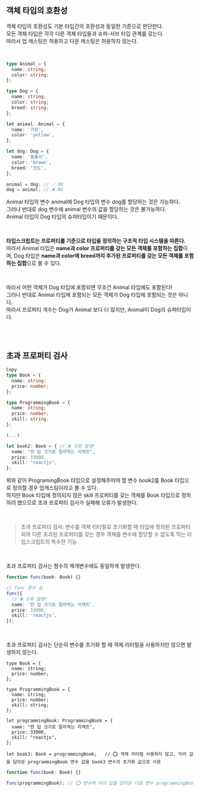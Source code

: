## 객체 타입의 호환성

객체 타입의 호환성도 기본 타입간의 호환성과 동일한 기준으로 판단한다. <br />
모든 객체 타입은 각각 다른 객체 타입들과 슈퍼-서브 타입 관계를 갖는다. <br />
따라서 업 캐스팅은 허용하고 다운 캐스팅은 허용하지 않는다. <br />

<br />

```typescript
type Animal = {
  name: string;
  color: string;
};

type Dog = {
  name: string;
  color: string;
  breed: string;
};

let animal: Animal = {
  name: '기린',
  color: 'yellow',
};

let dog: Dog = {
  name: '돌돌이',
  color: 'brown',
  breed: '진도',
};

animal = dog; // ✅ OK
dog = animal; // ❌ NO
```

Animal 타입의 변수 animal에 Dog 타입의 변수 dog를 할당하는 것은 가능하다. <br />
그러나 반대로 dog 변수에 animal 변수의 값을 할당하는 것은 불가능하다. <br />
Animal 타입이 Dog 타입의 슈퍼타입이기 때문이다. <br />

<br />

<b>타입스크립트는 프로퍼티를 기준으로 타입을 정의하는 구조적 타입 시스템을 따른다.</b> <br />
따라서 Animal 타입은 <b>name과 color 프로퍼티를 갖는 모든 객체를 포함하는 집합</b>이며, Dog 타입은 <b>name과 color에 breed까지 추가된 프로퍼티를 갖는 모든 객체를 포함하는 집합</b>으로 볼 수 있다. <br />

<br />

따라서 어떤 객체가 Dog 타입에 포함되면 무조건 Animal 타입에도 포함된다! <br />
그러나 반대로 Animal 타입에 포함되는 모든 객체가 Dog 타입에 포함되는 것은 아니다. <br />
따라서 프로퍼티 개수는 Dog가 Animal 보다 더 많지만, Animal이 Dog의 슈퍼타입이다. <br />

<br />
<br />

## 초과 프로퍼티 검사

```typescript
Copy
type Book = {
  name: string;
  price: number;
};

type ProgrammingBook = {
  name: string;
  price: number;
  skill: string;
};

(...)

let book2: Book = { // ❌ 오류 발생!
  name: "한 입 크기로 잘라먹는 리액트",
  price: 33000,
  skill: "reactjs",
};
```

위와 같이 ProgramingBook 타입으로 설정해주어야 할 변수 book2를 Book 타입으로 정의할 경우 업캐스팅이라고 볼 수 있다. <br />
하지만 Book 타입에 정의되지 않은 skill 프로퍼티를 갖는 객체를 Book 타입으로 정의하려 했으므로 초과 프로퍼티 검사가 실패해 오류가 발생한다.

<br />

> 초과 프로퍼티 검사: 변수를 객체 리터럴로 초기화할 때 타입에 정의된 프로퍼티 외의 다른 초과된 프로퍼티를 갖는 경우 객체를 변수에 할당할 수 없도록 막는 타입스크립트의 특수한 기능

<br />

초과 프로퍼티 검사는 함수의 매개변수에도 동일하게 발생한다. <br />

```typescript
function func(book: Book) {}

// func 함수 실
func({
  // ❌ 오류 발생!
  name: '한 입 크기로 잘라먹는 리액트',
  price: 33000,
  skill: 'reactjs',
});
```

<br />

초과 프로퍼티 검사는 단순히 변수를 초기화 할 때 객체 리터럴을 사용하지만 않으면 발생하지 않는다.

```typescirpt
type Book = {
  name: string;
  price: number;
};

type ProgrammingBook = {
  name: string;
  price: number;
  skill: string;
};

let programmingBook: ProgrammingBook = {
  name: "한 입 크기로 잘라먹는 리액트",
  price: 33000,
  skill: "reactjs",
};

let book3: Book = programmingBook;   // ⭕ 객체 리터럴 사용하지 않고, 미리 값을 담아둔 programmingBook 변수 값을 book3 변수의 초기화 값으로 사용
```

```typescript
function func(book: Book) {}

func(programmingBook); // ⭕ 변수에 미리 값을 담아둔 다음 변수 programmingBook 값을 인수로 전달하면 된다.
```
